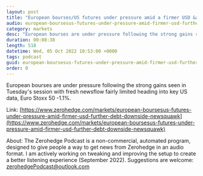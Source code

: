 ```yaml
---
layout: post
title: "European bourses/US futures under pressure amid a firmer USD &amp; further debt downside - Newsquawk US Market Open"
audio: european-boursesus-futures-under-pressure-amid-firmer-usd-further-debt-downside-newsquawk-0
category: markets
desc: "European bourses are under pressure following the strong gains seen in Tuesday's session with fresh newsflow fairly limited heading into key US data, Euro Stoxx 50 -1.1%."
duration: 00:08:38
length: 518
datetime: Wed, 05 Oct 2022 10:53:00 +0000
tags: podcast
guid: european-boursesus-futures-under-pressure-amid-firmer-usd-further-debt-downside-newsquawk-0
order: 0
---
```

European bourses are under pressure following the strong gains seen in Tuesday's session with fresh newsflow fairly limited heading into key US data, Euro Stoxx 50 -1.1%.

Link: [https://www.zerohedge.com/markets/european-boursesus-futures-under-pressure-amid-firmer-usd-further-debt-downside-newsquawk](https://www.zerohedge.com/markets/european-boursesus-futures-under-pressure-amid-firmer-usd-further-debt-downside-newsquawk)

About: The Zerohedge Podcast is a non-commercial, automated program, designed to give people a way to get news from Zerohedge in an audio format.  I am actively working on tweaking and improving the setup to create a better listening experience (September 2022).  Suggestions are welcome: [zerohedgePodcast@outlook.com](mailto:zerohedgePodcast@outlook.com)